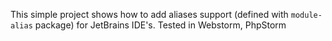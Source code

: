 This simple project shows how to add aliases support (defined with `module-alias` package) for JetBrains IDE's. Tested in Webstorm, PhpStorm

